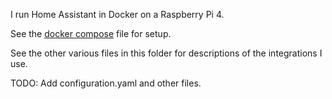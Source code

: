 I run Home Assistant in Docker on a Raspberry Pi 4.

See the [docker compose](../raspberrypi/docker/docker-compose.yaml) file for setup.

See the other various files in this folder for descriptions of the integrations I use.

TODO: Add configuration.yaml and other files.
